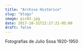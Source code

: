```yaml
---
title: "Archivo Histórico"
slug: "blogs"
image: pic02.jpg
date: 2017-10-31T22:27:21-05:00
draft: false
---
```


Fotografías de Julio Sosa 1920-1950